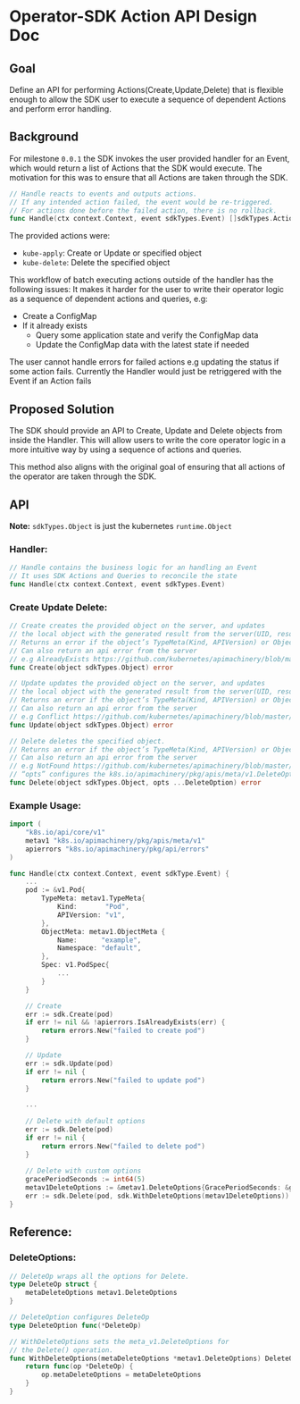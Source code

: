 # Operator-SDK Action API Design Doc

## Goal

Define an API for performing Actions(Create,Update,Delete) that is flexible enough to allow the SDK user to execute a sequence of dependent Actions and perform error handling.

## Background

For milestone `0.0.1` the SDK invokes the user provided handler for an Event, which would return a list of Actions that the SDK would execute. The motivation for this was to ensure that all Actions are taken through the SDK.

```Go
// Handle reacts to events and outputs actions.
// If any intended action failed, the event would be re-triggered.
// For actions done before the failed action, there is no rollback.
func Handle(ctx context.Context, event sdkTypes.Event) []sdkTypes.Action
```

The provided actions were:
- `kube-apply`: Create or Update or specified object
- `kube-delete`: Delete the specified object

This workflow of batch executing actions outside of the handler has the following issues:
It makes it harder for the user to write their operator logic as a sequence of dependent actions and queries, e.g:
- Create a ConfigMap
- If it already exists
  - Query some application state and verify the ConfigMap data
  - Update the ConfigMap data with the latest state if needed

The user cannot handle errors for failed actions e.g updating the status if some action fails. Currently the Handler would just be retriggered with the Event if an Action fails

## Proposed Solution

The SDK should provide an API to Create, Update and Delete objects from inside the Handler. This will allow users to write the core operator logic in a more intuitive way by using a sequence of actions and queries.

This method also aligns with the original goal of ensuring that all actions of the operator are taken through the SDK.

## API
**Note:** `sdkTypes.Object` is just the kubernetes `runtime.Object` 

### Handler:

```Go
// Handle contains the business logic for an handling an Event
// It uses SDK Actions and Queries to reconcile the state
func Handle(ctx context.Context, event sdkTypes.Event)
```

### Create Update Delete:
```Go
// Create creates the provided object on the server, and updates 
// the local object with the generated result from the server(UID, resourceVersion, etc).
// Returns an error if the object’s TypeMeta(Kind, APIVersion) or ObjectMeta(Name, Namespace) is missing or incorrect.
// Can also return an api error from the server
// e.g AlreadyExists https://github.com/kubernetes/apimachinery/blob/master/pkg/api/errors/errors.go#L423 
func Create(object sdkTypes.Object) error
```

```Go
// Update updates the provided object on the server, and updates
// the local object with the generated result from the server(UID, resourceVersion, etc).
// Returns an error if the object’s TypeMeta(Kind, APIVersion) or ObjectMeta(Name, Namespace) is missing or incorrect.
// Can also return an api error from the server
// e.g Conflict https://github.com/kubernetes/apimachinery/blob/master/pkg/api/errors/errors.go#L428 
func Update(object sdkTypes.Object) error
```

```Go
// Delete deletes the specified object.
// Returns an error if the object’s TypeMeta(Kind, APIVersion) or ObjectMeta(Name, Namespace) is missing or incorrect.
// Can also return an api error from the server
// e.g NotFound https://github.com/kubernetes/apimachinery/blob/master/pkg/api/errors/errors.go#L418
// “opts” configures the k8s.io/apimachinery/pkg/apis/meta/v1.DeleteOptions
func Delete(object sdkTypes.Object, opts ...DeleteOption) error
```

### Example Usage:

```Go
import (
    "k8s.io/api/core/v1"
    metav1 "k8s.io/apimachinery/pkg/apis/meta/v1"
    apierrors "k8s.io/apimachinery/pkg/api/errors"
)

func Handle(ctx context.Context, event sdkType.Event) {
    ...
    pod := &v1.Pod{
        TypeMeta: metav1.TypeMeta{
            Kind:       "Pod",
            APIVersion: "v1",
        },
        ObjectMeta: metav1.ObjectMeta {
            Name:      "example",
            Namespace: "default",
        },
        Spec: v1.PodSpec{
            ...
        }
    }

    // Create
    err := sdk.Create(pod)
    if err != nil && !apierrors.IsAlreadyExists(err) {
        return errors.New("failed to create pod")
    }

    // Update
    err := sdk.Update(pod)
    if err != nil {
        return errors.New("failed to update pod")
    }

    ...
	
    // Delete with default options
    err := sdk.Delete(pod)
    if err != nil {
        return errors.New("failed to delete pod")
    }
    
    // Delete with custom options
    gracePeriodSeconds := int64(5)
    metav1DeleteOptions := &metav1.DeleteOptions{GracePeriodSeconds: &gracePeriodSeconds}
    err := sdk.Delete(pod, sdk.WithDeleteOptions(metav1DeleteOptions))
}
```

## Reference:

### DeleteOptions:

```Go
// DeleteOp wraps all the options for Delete.
type DeleteOp struct {
    metaDeleteOptions metav1.DeleteOptions
}

// DeleteOption configures DeleteOp
type DeleteOption func(*DeleteOp) 

// WithDeleteOptions sets the meta_v1.DeleteOptions for
// the Delete() operation.
func WithDeleteOptions(metaDeleteOptions *metav1.DeleteOptions) DeleteOption {
    return func(op *DeleteOp) {
        op.metaDeleteOptions = metaDeleteOptions
    }
}
```


